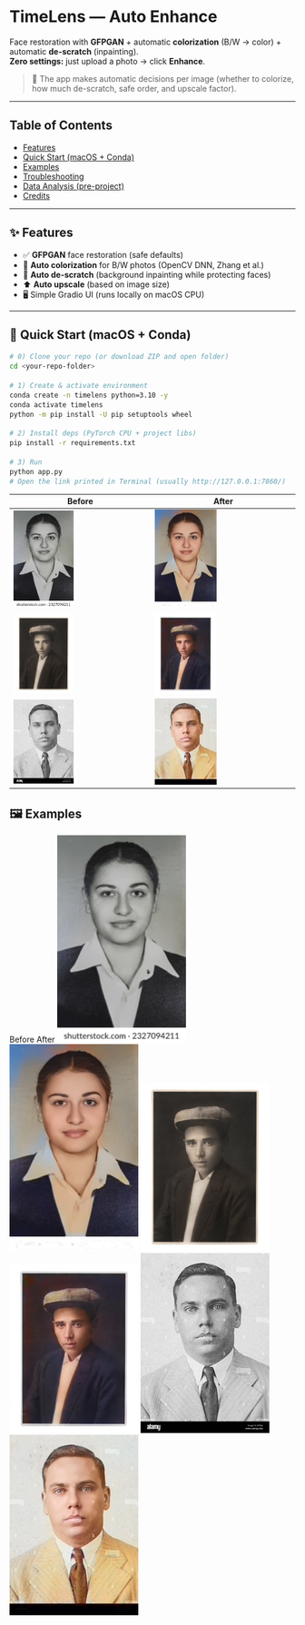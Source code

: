 # TimeLens — Auto Enhance
Face restoration with **GFPGAN** + automatic **colorization** (B/W → color) + automatic **de-scratch** (inpainting).  
**Zero settings:** just upload a photo → click **Enhance**.

> 🧠 The app makes automatic decisions per image (whether to colorize, how much de-scratch, safe order, and upscale factor).

---

## Table of Contents
- [Features](#-features)
- [Quick Start (macOS + Conda)](#-quick-start-macos--conda)
- [Examples](#-examples)
- [Troubleshooting](#-troubleshooting)
- [Data Analysis (pre-project)](#data-analysis-pre-project)
- [Credits](#-credits)

---

## ✨ Features
- ✅ **GFPGAN** face restoration (safe defaults)
- 🎨 **Auto colorization** for B/W photos (OpenCV DNN, Zhang et al.)
- 🧽 **Auto de-scratch** (background inpainting while protecting faces)
- ⬆️ **Auto upscale** (based on image size)
- 🖥️ Simple Gradio UI (runs locally on macOS CPU)

---

## 🚀 Quick Start (macOS + Conda)
```bash
# 0) Clone your repo (or download ZIP and open folder)
cd <your-repo-folder>

# 1) Create & activate environment
conda create -n timelens python=3.10 -y
conda activate timelens
python -m pip install -U pip setuptools wheel

# 2) Install deps (PyTorch CPU + project libs)
pip install -r requirements.txt

# 3) Run
python app.py
# Open the link printed in Terminal (usually http://127.0.0.1:7860/)
```
| Before | After | 
|---|---| 
| <img src="examples/B1.jpg" width="45%"> | <img src="examples/F1.jpg" width="45%"> | 
| <img src="examples/B2.jpg" width="45%"> | <img src="examples/F2.jpg" width="45%"> | 
| <img src="examples/B3.jpg" width="45%"> | <img src="examples/F3.jpg" width="45%"> |

## 🖼️ Examples
Before	After
<img src="examples/B1.jpg" width="45%">	<img src="examples/F1.jpg" width="45%">
<img src="examples/B2.jpg" width="45%">	<img src="examples/F2.jpg" width="45%">
<img src="examples/B3.jpg" width="45%">	<img src="examples/F3.jpg" width="45%">
